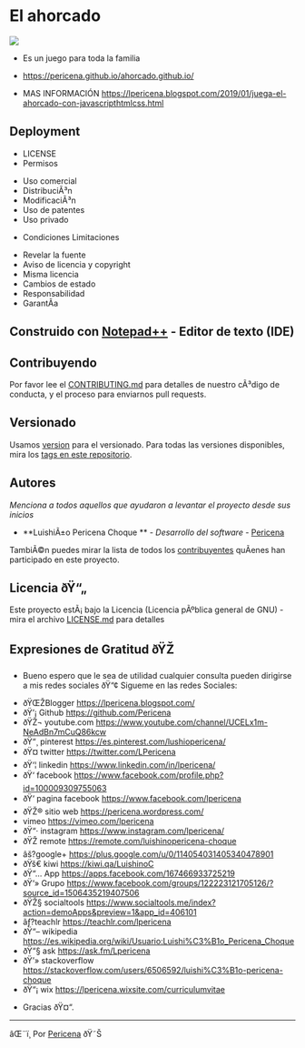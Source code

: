 # El ahorcado
[![](https://1.bp.blogspot.com/-N8Moenf3i7w/XD4Ps86Ig0I/AAAAAAAANJk/wH5puR99wnwB96xNDWPf6Sm-d74H0XXxgCLcBGAs/s200/splash.png)](https://www.lpericena.tk/2019/01/juega-el-ahorcado-con-javascripthtmlcss.html)

- Es un juego para toda la familia 
- https://pericena.github.io/ahorcado.github.io/



- MAS INFORMACIÓN https://lpericena.blogspot.com/2019/01/juega-el-ahorcado-con-javascripthtmlcss.html

## Deployment
- LICENSE
- Permisos
* Uso comercial
* DistribuciÃ³n
* ModificaciÃ³n
* Uso de patentes
* Uso privado
- Condiciones	Limitaciones
*  Revelar la fuente
*  Aviso de licencia y copyright
*  Misma licencia
*  Cambios de estado
*  Responsabilidad
*  GarantÃ­a

## Construido con [Notepad++](https://notepad-plus-plus.org/download/) - Editor de texto (IDE)

## Contribuyendo 
Por favor lee el [CONTRIBUTING.md](https://github.com/Pericena/AdobeHack) para detalles de nuestro cÃ³digo de conducta, y el proceso para enviarnos pull requests.

## Versionado

Usamos [version](https://github.com/Pericena/AdobeHack/blob/master/version.txt) para el versionado. Para todas las versiones disponibles, mira los [tags en este repositorio](https://github.com/Pericena/AdobeHack/tags).
## Autores

_Menciona a todos aquellos que ayudaron a levantar el proyecto desde sus inicios_

* **LuishiÃ±o Pericena Choque ** - *Desarrollo del software* - [Pericena](https://github.com/Pericena)

TambiÃ©n puedes mirar la lista de todos los [contribuyentes](https://github.com/Pericena/AdobeHack/contributors) quÃ­enes han participado en este proyecto. 

## Licencia ðŸ“„

Este proyecto estÃ¡ bajo la Licencia (Licencia pÃºblica general de GNU) - mira el archivo [LICENSE.md](LICENSE.md) para detalles

## Expresiones de Gratitud ðŸŽ

* Bueno espero que le sea de utilidad cualquier consulta pueden dirigirse a mis redes sociales ðŸ“¢
Sigueme en las redes Sociales:
- ðŸŒŽBlogger          https://lpericena.blogspot.com/
- ðŸ’¡ Github            https://github.com/Pericena
- ðŸŽ¬ youtube.com  https://www.youtube.com/channel/UCELx1m-NeAdBn7mCuQ86kcw
- ðŸ“¸ pinterest        https://es.pinterest.com/lushiopericena/
- ðŸ¤ twitter             https://twitter.com/LPericena
- ðŸ‘¦ linkedin         https://www.linkedin.com/in/lpericena/
- ðŸ‘ facebook       https://www.facebook.com/profile.php?id=100009309755063
- ðŸ‘ pagina facebook  https://www.facebook.com/lpericena
- ðŸŽ® sitio web        https://pericena.wordpress.com/
- vimeo         https://vimeo.com/lpericena
- ðŸ“· instagram      https://www.instagram.com/lpericena/
- ðŸŽ remote      https://remote.com/luishinopericena-choque
- âš?google+   https://plus.google.com/u/0/114054031405340478901
- ðŸš€ kiwi       https://kiwi.qa/LuishinoC
- ðŸ“… App    https://apps.facebook.com/167466933725219
- ðŸ‘» Grupo    https://www.facebook.com/groups/122223121705126/?source_id=1506435219407506
- ðŸŽ§ socialtools https://www.socialtools.me/index?action=demoApps&preview=1&app_id=406101
- ãƒ?teachlr    https://teachlr.com/lpericena
- ðŸ“–  wikipedia  https://es.wikipedia.org/wiki/Usuario:Luishi%C3%B1o_Pericena_Choque
- ðŸ“§ ask          https://ask.fm/Lpericena
- ðŸ’» stackoverflow  https://stackoverflow.com/users/6506592/luishi%C3%B1o-pericena-choque
- ðŸ“¡ wix https://lpericena.wixsite.com/curriculumvitae

* Gracias  ðŸ¤“.

---
âŒ¨ï¸ Por [Pericena](https://github.com/Pericena) ðŸ˜Š
